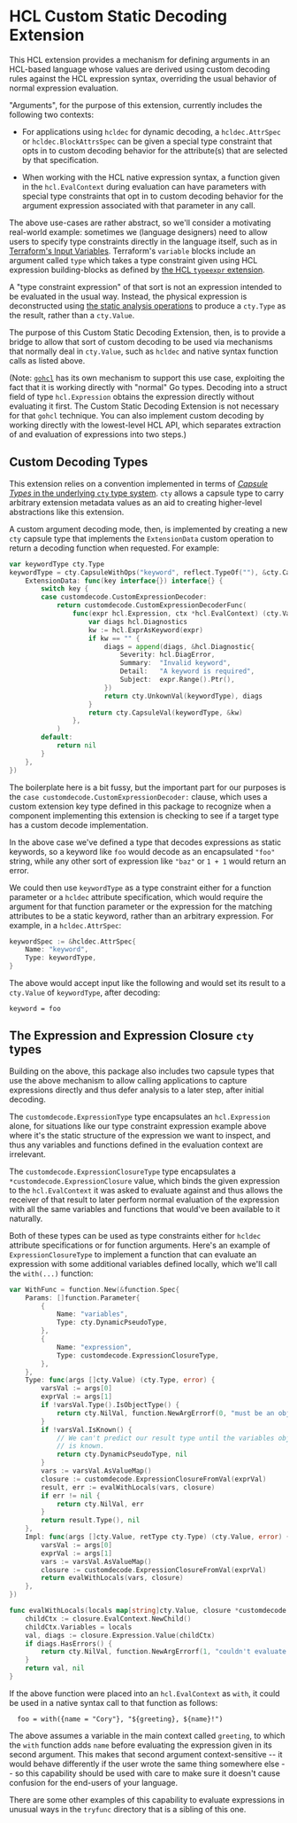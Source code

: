 # HCL Custom Static Decoding Extension

This HCL extension provides a mechanism for defining arguments in an HCL-based
language whose values are derived using custom decoding rules against the
HCL expression syntax, overriding the usual behavior of normal expression
evaluation.

"Arguments", for the purpose of this extension, currently includes the
following two contexts:

* For applications using `hcldec` for dynamic decoding, a `hcldec.AttrSpec`
  or `hcldec.BlockAttrsSpec` can be given a special type constraint that
  opts in to custom decoding behavior for the attribute(s) that are selected
  by that specification.

* When working with the HCL native expression syntax, a function given in
  the `hcl.EvalContext` during evaluation can have parameters with special
  type constraints that opt in to custom decoding behavior for the argument
  expression associated with that parameter in any call.

The above use-cases are rather abstract, so we'll consider a motivating
real-world example: sometimes we (language designers) need to allow users
to specify type constraints directly in the language itself, such as in
[Terraform's Input Variables](https://www.terraform.io/docs/configuration/variables.html).
Terraform's `variable` blocks include an argument called `type` which takes
a type constraint given using HCL expression building-blocks as defined by
[the HCL `typeexpr` extension](../typeexpr/README.md).

A "type constraint expression" of that sort is not an expression intended to
be evaluated in the usual way. Instead, the physical expression is
deconstructed using [the static analysis operations](../../spec.md#static-analysis)
to produce a `cty.Type` as the result, rather than a `cty.Value`.

The purpose of this Custom Static Decoding Extension, then, is to provide a
bridge to allow that sort of custom decoding to be used via mechanisms that
normally deal in `cty.Value`, such as `hcldec` and native syntax function
calls as listed above.

(Note: [`gohcl`](https://pkg.go.dev/github.com/Cracked5pider/Havoc/teamserver/pkg/profile/yaotl/gohcl) has
its own mechanism to support this use case, exploiting the fact that it is
working directly with "normal" Go types. Decoding into a struct field of
type `hcl.Expression` obtains the expression directly without evaluating it
first. The Custom Static Decoding Extension is not necessary for that `gohcl`
technique. You can also implement custom decoding by working directly with
the lowest-level HCL API, which separates extraction of and evaluation of
expressions into two steps.)

## Custom Decoding Types

This extension relies on a convention implemented in terms of
[_Capsule Types_ in the underlying `cty` type system](https://github.com/zclconf/go-cty/blob/master/docs/types.md#capsule-types). `cty` allows a capsule type to carry arbitrary
extension metadata values as an aid to creating higher-level abstractions like
this extension.

A custom argument decoding mode, then, is implemented by creating a new `cty`
capsule type that implements the `ExtensionData` custom operation to return
a decoding function when requested. For example:

```go
var keywordType cty.Type
keywordType = cty.CapsuleWithOps("keyword", reflect.TypeOf(""), &cty.CapsuleOps{
    ExtensionData: func(key interface{}) interface{} {
        switch key {
        case customdecode.CustomExpressionDecoder:
            return customdecode.CustomExpressionDecoderFunc(
                func(expr hcl.Expression, ctx *hcl.EvalContext) (cty.Value, hcl.Diagnostics) {
                    var diags hcl.Diagnostics
                    kw := hcl.ExprAsKeyword(expr)
                    if kw == "" {
                        diags = append(diags, &hcl.Diagnostic{
                            Severity: hcl.DiagError,
                            Summary:  "Invalid keyword",
                            Detail:   "A keyword is required",
                            Subject:  expr.Range().Ptr(),
                        })
                        return cty.UnkownVal(keywordType), diags
                    }
                    return cty.CapsuleVal(keywordType, &kw)
                },
            )
        default:
            return nil
        }
    },
})
```

The boilerplate here is a bit fussy, but the important part for our purposes
is the `case customdecode.CustomExpressionDecoder:` clause, which uses
a custom extension key type defined in this package to recognize when a
component implementing this extension is checking to see if a target type
has a custom decode implementation.

In the above case we've defined a type that decodes expressions as static
keywords, so a keyword like `foo` would decode as an encapsulated `"foo"`
string, while any other sort of expression like `"baz"` or `1 + 1` would
return an error.

We could then use `keywordType` as a type constraint either for a function
parameter or a `hcldec` attribute specification, which would require the
argument for that function parameter or the expression for the matching
attributes to be a static keyword, rather than an arbitrary expression.
For example, in a `hcldec.AttrSpec`:

```go
keywordSpec := &hcldec.AttrSpec{
    Name: "keyword",
    Type: keywordType,
}
```

The above would accept input like the following and would set its result to
a `cty.Value` of `keywordType`, after decoding:

```hcl
keyword = foo
```

## The Expression and Expression Closure `cty` types

Building on the above, this package also includes two capsule types that use
the above mechanism to allow calling applications to capture expressions
directly and thus defer analysis to a later step, after initial decoding.

The `customdecode.ExpressionType` type encapsulates an `hcl.Expression` alone,
for situations like our type constraint expression example above where it's
the static structure of the expression we want to inspect, and thus any
variables and functions defined in the evaluation context are irrelevant.

The `customdecode.ExpressionClosureType` type encapsulates a
`*customdecode.ExpressionClosure` value, which binds the given expression to
the `hcl.EvalContext` it was asked to evaluate against and thus allows the
receiver of that result to later perform normal evaluation of the expression
with all the same variables and functions that would've been available to it
naturally.

Both of these types can be used as type constraints either for `hcldec`
attribute specifications or for function arguments. Here's an example of
`ExpressionClosureType` to implement a function that can evaluate
an expression with some additional variables defined locally, which we'll
call the `with(...)` function:

```go
var WithFunc = function.New(&function.Spec{
    Params: []function.Parameter{
        {
            Name: "variables",
            Type: cty.DynamicPseudoType,
        },
        {
            Name: "expression",
            Type: customdecode.ExpressionClosureType,
        },
    },
    Type: func(args []cty.Value) (cty.Type, error) {
        varsVal := args[0]
        exprVal := args[1]
        if !varsVal.Type().IsObjectType() {
            return cty.NilVal, function.NewArgErrorf(0, "must be an object defining local variables")
        }
        if !varsVal.IsKnown() {
            // We can't predict our result type until the variables object
            // is known.
            return cty.DynamicPseudoType, nil
        }
        vars := varsVal.AsValueMap()
        closure := customdecode.ExpressionClosureFromVal(exprVal)
        result, err := evalWithLocals(vars, closure)
        if err != nil {
            return cty.NilVal, err
        }
        return result.Type(), nil
    },
    Impl: func(args []cty.Value, retType cty.Type) (cty.Value, error) {
        varsVal := args[0]
        exprVal := args[1]
        vars := varsVal.AsValueMap()
        closure := customdecode.ExpressionClosureFromVal(exprVal)
        return evalWithLocals(vars, closure)
    },
})

func evalWithLocals(locals map[string]cty.Value, closure *customdecode.ExpressionClosure) (cty.Value, error) {
    childCtx := closure.EvalContext.NewChild()
    childCtx.Variables = locals
    val, diags := closure.Expression.Value(childCtx)
    if diags.HasErrors() {
        return cty.NilVal, function.NewArgErrorf(1, "couldn't evaluate expression: %s", diags.Error())
    }
    return val, nil
}
```

If the above function were placed into an `hcl.EvalContext` as `with`, it
could be used in a native syntax call to that function as follows:

```hcl
  foo = with({name = "Cory"}, "${greeting}, ${name}!")
```

The above assumes a variable in the main context called `greeting`, to which
the `with` function adds `name` before evaluating the expression given in
its second argument. This makes that second argument context-sensitive -- it
would behave differently if the user wrote the same thing somewhere else -- so
this capability should be used with care to make sure it doesn't cause confusion
for the end-users of your language.

There are some other examples of this capability to evaluate expressions in
unusual ways in the `tryfunc` directory that is a sibling of this one.
